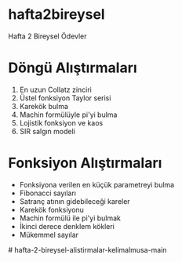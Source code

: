# hafta2bireysel
 Hafta 2 Bireysel Ödevler

# Döngü Alıştırmaları
<ol>
	<li>En uzun Collatz zinciri</li>
	<li>Üstel fonksiyon Taylor serisi</li>
	<li>Karekök bulma</li>
	<li>Machin formülüyle pi'yi bulma</li>
	<li>Lojistik fonksiyon ve kaos</li>
	<li>SIR salgın modeli</li>
</ol>

# Fonksiyon Alıştırmaları
<ul>
	<li>Fonksiyona verilen en küçük parametreyi bulma</li>
	<li>Fibonacci sayıları</li>
	<li>Satranç atının gidebileceği kareler</li>
	<li>Karekök fonksiyonu</li>
	<li>Machin formülü ile pi'yi bulmak</li>
	<li>İkinci derece denklem kökleri</li>
	<li>Mükemmel sayılar</li>
</ul>
# hafta-2-bireysel-alistirmalar-kelimalmusa-main
